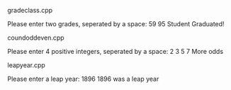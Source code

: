 gradeclass.cpp


Please enter two grades, seperated by a space: 
59 95
Student Graduated!


coundoddeven.cpp

Please enter 4 positive integers, seperated by a space:
2 3 5 7
More odds


leapyear.cpp

Please enter a leap year: 
1896
1896 was a leap year
